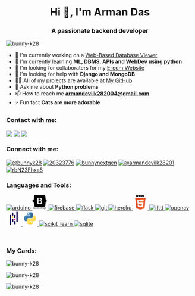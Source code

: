 <h1 align="center">Hi 👋, I'm Arman Das</h1>
<h3 align="center">A passionate backend developer</h3>

<p align="left"> <img src="https://komarev.com/ghpvc/?username=bunny-k28&label=Profile%20views&color=0e75b6&style=flat" alt="bunny-k28" /> </p>

- 🔭 I’m currently working on a [Web-Based Database Viewer](https://github.com/bunny-k28/TraceLessChat.io)
- 🌱 I’m currently learning **ML, DBMS, APIs and WebDev using python**
- 👯 I’m looking for collaboraters for my [E-com Website](https://github.com/bunny-k28/MyDrugs.com)
- 🤝 I’m looking for help with **Django and MongoDB**
- 👨‍💻 All of my projects are available at [My GitHub](https://github.com/bunny-k28?tab=repositories)
- 💬 Ask me about **Python problems**
- 📫 How to reach me **armandevilk282004@gmail.com**
- ⚡ Fun fact **Cats are more adorable**

<h3 align="left">Contact with me:</h3>
<a href="https://wa.link/jennv4" target="blank"><img align="center" width="40" src="https://cdn-icons-png.flaticon.com/512/2504/2504957.png" /></a>
<a href="https://www.linkedin.com/in/arman-das-359b57210" target="blank"><img align="center" width="40" src="https://cdn-icons-png.flaticon.com/512/3536/3536505.png" /></a>
<a href="https://discord.com/users/Sleeping💤Panda🐼#8142"><img align="center" width="40" src="https://cdn-icons-png.flaticon.com/512/2111/2111370.png"/></a>
<br>

<h3 align="left">Connect with me:</h3>
<p align="left">
<a href="https://dev.to/@bunnyk28" target="blank"><img align="center" src="https://d2fltix0v2e0sb.cloudfront.net/dev-black.png" alt="@bunnyk28" height="30" width="40" /></a>
<a href="https://stackoverflow.com/users/20323776" target="blank"><img align="center" src="https://raw.githubusercontent.com/rahuldkjain/github-profile-readme-generator/master/src/images/icons/Social/stack-overflow.svg" alt="20323776" height="30" width="40" /></a>
<a href="https://kaggle.com/bunnynextgen" target="blank"><img align="center" src="https://raw.githubusercontent.com/rahuldkjain/github-profile-readme-generator/master/src/images/icons/Social/kaggle.svg" alt="bunnynextgen" height="30" width="40" /></a>
<a href="https://www.hackerrank.com/@armandevilk28201" target="blank"><img align="center" src="https://raw.githubusercontent.com/rahuldkjain/github-profile-readme-generator/master/src/images/icons/Social/hackerrank.svg" alt="@armandevilk28201" height="30" width="40" /></a>
<a href="https://discord.gg/rbN23Fhxa8" target="blank"><img align="center" src="https://raw.githubusercontent.com/rahuldkjain/github-profile-readme-generator/master/src/images/icons/Social/discord.svg" alt="rbN23Fhxa8" height="40" width="40" /></a>
</p>

<h3 align="left">Languages and Tools:</h3>
<p align="left"> <a href="https://www.arduino.cc/" target="_blank" rel="noreferrer"> <img src="https://cdn.worldvectorlogo.com/logos/arduino-1.svg" alt="arduino" width="40" height="40"/> </a> <a href="https://getbootstrap.com" target="_blank" rel="noreferrer"> <img src="https://raw.githubusercontent.com/devicons/devicon/master/icons/bootstrap/bootstrap-plain-wordmark.svg" alt="bootstrap" width="40" height="40"/> </a> <a href="https://firebase.google.com/" target="_blank" rel="noreferrer"> <img src="https://www.vectorlogo.zone/logos/firebase/firebase-icon.svg" alt="firebase" width="40" height="40"/> </a> <a href="https://flask.palletsprojects.com/" target="_blank" rel="noreferrer"> <img src="https://www.vectorlogo.zone/logos/pocoo_flask/pocoo_flask-icon.svg" alt="flask" width="40" height="40"/> </a> <a href="https://git-scm.com/" target="_blank" rel="noreferrer"> <img src="https://www.vectorlogo.zone/logos/git-scm/git-scm-icon.svg" alt="git" width="40" height="40"/> </a> <a href="https://heroku.com" target="_blank" rel="noreferrer"> <img src="https://www.vectorlogo.zone/logos/heroku/heroku-icon.svg" alt="heroku" width="40" height="40"/> </a> <a href="https://www.w3.org/html/" target="_blank" rel="noreferrer"> <img src="https://raw.githubusercontent.com/devicons/devicon/master/icons/html5/html5-original-wordmark.svg" alt="html5" width="40" height="40"/> </a> <a href="https://ifttt.com/" target="_blank" rel="noreferrer"> <img src="https://www.vectorlogo.zone/logos/ifttt/ifttt-ar21.svg" alt="ifttt" width="40" height="40"/> </a> <a href="https://opencv.org/" target="_blank" rel="noreferrer"> <img src="https://www.vectorlogo.zone/logos/opencv/opencv-icon.svg" alt="opencv" width="40" height="40"/> </a> <a href="https://pandas.pydata.org/" target="_blank" rel="noreferrer"> <img src="https://raw.githubusercontent.com/devicons/devicon/2ae2a900d2f041da66e950e4d48052658d850630/icons/pandas/pandas-original.svg" alt="pandas" width="40" height="40"/> </a> <a href="https://www.python.org" target="_blank" rel="noreferrer"> <img src="https://raw.githubusercontent.com/devicons/devicon/master/icons/python/python-original.svg" alt="python" width="40" height="40"/> </a> <a href="https://scikit-learn.org/" target="_blank" rel="noreferrer"> <img src="https://upload.wikimedia.org/wikipedia/commons/0/05/Scikit_learn_logo_small.svg" alt="scikit_learn" width="40" height="40"/> </a> <a href="https://www.sqlite.org/" target="_blank" rel="noreferrer"> <img src="https://www.vectorlogo.zone/logos/sqlite/sqlite-icon.svg" alt="sqlite" width="40" height="40"/> </a> </p>

<br>
<h3 align="left">My Cards:</h3>
<p align="left"><img src="https://github-readme-stats.vercel.app/api/top-langs?username=bunny-k28&show_icons=true&locale=en&layout=compact&theme=dark" alt="bunny-k28" ></p>

<p align="left"><img src="https://github-readme-stats.vercel.app/api?username=bunny-k28&show_icons=true&locale=en&theme=gotham&icon_color='0fe8f1'&hide_border=false&hide=prs,contribs&layout=compact" alt="bunny-k28" /></p>

<p align="left"><img src="https://github-readme-streak-stats.herokuapp.com/?user=bunny-k28&theme=dark" alt="bunny-k28" /></p>
